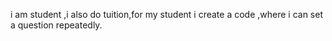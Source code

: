 i am student ,i also do tuition,for my student i create a code ,where i can set a question repeatedly.
